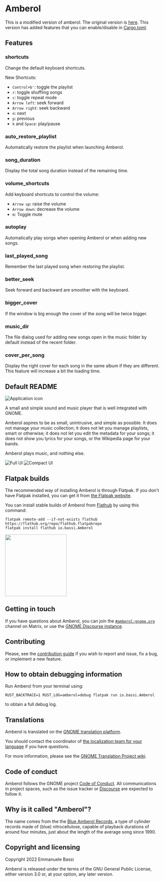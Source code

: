 Amberol
=======

This is a modified version of amberol. The original version is
[here](https://gitlab.gnome.org/World/amberol). This version has added features
that you can enable/disable in [Cargo.toml](./Cargo.toml).

Features
--------

### shortcuts

Change the default keyboard shortcuts.

New Shortcuts:

- `Control+b'`: toggle the playlist
- `r`: toggle shuffling songs
- `c`: toggle repeat mode
- `Arrow left`: seek forward
- `Arrow right`: seek backward
- `n`: next
- `p`: previous
- `k` and `Space`: play/pause

### auto_restore_playlist

Automatically restore the playlist when launching Amberol.

### song_duration

Display the total song duration instead of the remaining time.

### volume_shortcuts

Add keyboard shortcuts to control the volume:

- `Arrow up`: raise the volume
- `Arrow down`: decrease the volume
- `m`: Toggle mute

### autoplay

Automatically play songs when opening Amberol or when adding new songs.

### last_played_song

Remember the last played song when restoring the playlist.

### better_seek

Seek forward and backward are smoother with the keyboard.

### bigger_cover

If the window is big enough the cover of the song will be twice bigger.

### music_dir

The file dialog used for adding new songs open in the music folder by default
instead of the recent folder.

### cover_per_song

Display the right cover for each song in the same album if they are different.
This feature will increase a bit the loading time.

Default README
--------------

![Application icon](./data/icons/hicolor/scalable/apps/io.bassi.Amberol.svg)

A small and simple sound and music player that is well integrated with GNOME.

Amberol aspires to be as small, unintrusive, and simple as possible. It does
not manage your music collection; it does not let you manage playlists, smart
or otherwise; it does not let you edit the metadata for your songs; it does
not show you lyrics for your songs, or the Wikipedia page for your bands.

Amberol plays music, and nothing else.

![Full UI](./data/screenshots/amberol-full.png)
![Compact UI](./data/screenshots/amberol-compact.png)

Flatpak builds
--------------

The recommended way of installing Amberol is through Flatpak. If you don't have
Flatpak installed, you can get it from [the Flatpak website](https://flatpak.org/setup).

You can install stable builds of Amberol from [Flathub](https://flathub.org)
by using this command:

    flatpak remote-add --if-not-exists flathub https://flathub.org/repo/flathub.flatpakrepo
    flatpak install flathub io.bassi.Amberol

<a href="https://flathub.org/apps/details/io.bassi.Amberol"><img src="https://flathub.org/assets/badges/flathub-badge-en.png" width="200"/></a>

Getting in touch
----------------

If you have questions about Amberol, you can join the [`#amberol:gnome.org`](https://matrix.to/#/#amberol:gnome.org)
channel on Matrix, or use the [GNOME Discourse instance](https://discourse.gnome.org/c/applications/7).

Contributing
------------

Please, see the [contribution guide](./CONTRIBUTING.md) if you wish to report
and issue, fix a bug, or implement a new feature.

How to obtain debugging information
-----------------------------------

Run Amberol from your terminal using:

    RUST_BACKTRACE=1 RUST_LOG=amberol=debug flatpak run io.bassi.Amberol

to obtain a full debug log.

Translations
------------

Amberol is translated on the [GNOME translation platform](https://l10n.gnome.org/module/amberol).

You should contact the coordinator of [the localization team for your language](https://l10n.gnome.org/teams/)
if you have questions.

For more information, please see the [GNOME Translation Project wiki](https://wiki.gnome.org/TranslationProject).

Code of conduct
---------------

Amberol follows the GNOME project [Code of Conduct](./code-of-conduct.md). All
communications in project spaces, such as the issue tracker or
[Discourse](https://discourse.gnome.org) are expected to follow it.

Why is it called "Amberol"?
---------------------------

The name comes from the the [Blue Amberol
Records](https://en.wikipedia.org/wiki/Blue_Amberol_Records), a type of cylinder
records made of (blue) nitrocellulose, capable of playback durations of around
four minutes, just about the length of the average song since 1990.

Copyright and licensing
-----------------------

Copyright 2022  Emmanuele Bassi

Amberol is released under the terms of the GNU General Public License, either
version 3.0 or, at your option, any later version.
